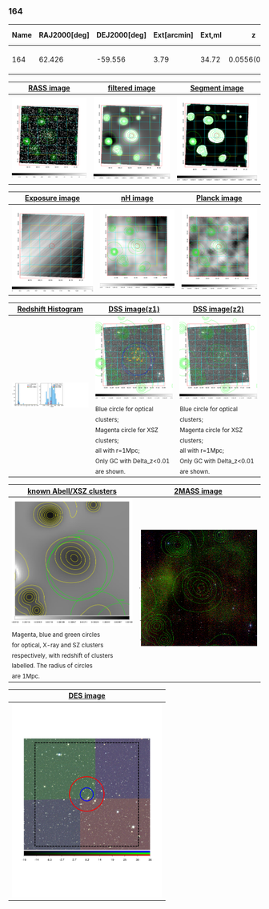 <div STYLE="page-break-after: always;"></div>

### 164

|Name|RAJ2000[deg]|DEJ2000[deg] |Ext[arcmin]| Ext,ml | z | z_src| C|GC(XSZ,Delta_z<0.01)| GC(OPT,Delta_z<0.01)|GC| R_sig[arcmin] | R500[arcmin] | R500[Mpc]| CRsig[c/s] | CR500[c/s] |L500[1E44 erg/s]|F500[1E-12 erg/s/cm^2]| M500[1E14 Msun]|Tx[keV]|Cnt_sig|Beta|Rc[arcmin]|Comment|Alias|
|---|---|---|---|---|---|------|---|--------|---------|----------|---|---|---|---|---|---|---|---|---|---|---|---|---|---|
|164| 62.426| -59.556| 3.79| 34.72| 0.0556(0.005)| z1, z_opt| S| -| A, W| A, N, W| 10.750| 8.956| 0.580| 0.085(0.018)| 0.083(0.018)| 0.105(0.020)| 1.419(0.275)| 0.59(0.06)| 1.57(0.10)| 87.1| 0.844(-0.150+0.109)| 6.878(-1.467+1.044)| -| t183|

|[RASS image](../image/164/164_img.pdf)|[filtered image](../image/164/164_fil.pdf)|[Segment image](../image/164/164_seg.pdf)|
|-------------------|--------------------|-------------------|
| <img src="../image/164/164_img.png" width="300">  | <img src="../image/164/164_fil.png" width="300">   | <img src="../image/164/164_seg.png" width="300">  |

|[Exposure image](../image/164/164_mex.pdf)| [nH image](../image/164/164_nh.pdf)| [Planck image](../image/164/164_p.pdf)|
|-------------------|--------------------|-------------------|
|<img src="../image/164/164_mex.png" width="300">   | <img src="../image/164/164_nh.png" width="300">    | <img src="../image/164/164_p.png" width="300"> |

|[Redshift Histogram](../image/164/164_zg.pdf) | [DSS image(z1)](../image/164/164_dss_z1.pdf)      |  [DSS image(z2)](../image/164/164_dss_z2.pdf)    |
|-------------------|--------------------|-------------------|
|<img src="../image/164/164_zg.png" width="300"> |<img src="../image/164/164_dss_z1.png" width="300"> <sub><br>Blue circle for optical clusters; <br>Magenta circle for XSZ clusters; <br>all with r=1Mpc; <br>Only GC with Delta_z<0.01 are shown. </sub>| <img src="../image/164/164_dss_z2.png" width="300"><sub><br>Blue circle for optical clusters; <br>Magenta circle for XSZ clusters; <br>all with r=1Mpc; <br>Only GC with Delta_z<0.01 are shown. </sub> |

|[known Abell/XSZ clusters](../image/164/164_gc.pdf) | [2MASS image](../image/164/164_2mass.pdf)      |
|-------------------|-------------------|
|<img src=../image/164/164_gc.png width="300"> <br><sub>Magenta, blue and green circles <br>for optical, X-ray and SZ clusters <br>respectively, with redshift of clusters <br>labelled. The radius of circles <br>are 1Mpc.</sub>|<img src="../image/164/164_2mass.png" width="300">  |

|[DES image](../image/164/164_des.pdf)   |
|-------------------|
| <img src="../image/164/164_des.pdf" width="300">  |
